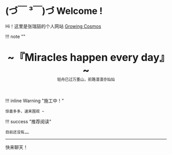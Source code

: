# (づ￣ ³￣)づ Welcome !


Hi！这里是张瑞喆的个人网站 [Growing Cosmos](https://r-z-zhang-ai.github.io/)


!!! note "" 
    <br><br>
    <div align="center" style="font-size:32px;font-weight:bold">
        ~『Miracles happen every day』~
    </div>
    <div align="center" style="font-size:12px">
        轻舟已过万重山，前路漫漫亦灿灿
    </div>
    <br><br>

!!! inline Warning "施工中！" 

    惊喜多多，速来围观 ~

!!! success "推荐阅读"

    目前还没有……

---

快来聊天！

<script src="https://giscus.app/client.js"
        data-repo="r-z-zhang-AI/r-z-zhang-AI.github.io"
        data-repo-id="R_kgDONN6JTg"
        data-category="General"
        data-category-id="DIC_kwDONN6JTs4CkfL9"
        data-mapping="pathname"
        data-strict="0"
        data-reactions-enabled="1"
        data-emit-metadata="1"
        data-input-position="bottom"
        data-theme="preferred_color_scheme"
        data-lang="zh-CN"
        crossorigin="anonymous"
        async>
</script>
